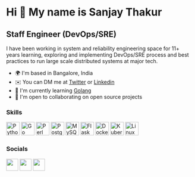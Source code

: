 Hi 👋 My name is Sanjay Thakur
==============================

Staff Engineer (DevOps/SRE)
---------------------------

I have been working in system and reliability engineering space for 11+ years learning, exploring and implementing DevOps/SRE process and best practices to run large scale distributed systems at major tech.

*   🌍  I'm based in Bangalore, India
*   ✉️   You can DM me at [Twitter](https://twitter.com/sanjaykthkr7) or [Linkedin](https://linkedin.com/in/sanjaykthkr7)
*   🧠  I'm currently learning [Golang](https://go.dev/learn)
*   🤝  I'm open to collaborating on open source projects

### Skills 
<p align="left">
<a href="https://www.python.org/" target="_blank" rel="noreferrer"><img src="https://raw.githubusercontent.com/sanjaykthkr7/sanjaykthkr7/main/readme-logos/skills/python-colored.svg" width="36" height="36" alt="Python" /></a>
<a href="https://go.dev/doc/" target="_blank" rel="noreferrer"><img src="https://raw.githubusercontent.com/sanjaykthkr7/sanjaykthkr7/main/readme-logos/skills/go-colored.svg" width="36" height="36" alt="Go" /></a>
<a href="https://www.perl.org/" target="_blank" rel="noreferrer"><img src="https://raw.githubusercontent.com/sanjaykthkr7/sanjaykthkr7/main/readme-logos/skills/perl-colored.svg" width="36" height="36" alt="Perl" /></a>
<a href="https://www.postgresql.org/" target="_blank" rel="noreferrer"><img src="https://raw.githubusercontent.com/sanjaykthkr7/sanjaykthkr7/main/readme-logos/skills/postgresql-colored.svg" width="36" height="36" alt="PostgreSQL" /></a>
<a href="https://www.mysql.com/" target="_blank" rel="noreferrer"><img src="https://raw.githubusercontent.com/sanjaykthkr7/sanjaykthkr7/main/readme-logos/skills/mysql-colored.svg" width="36" height="36" alt="MySQL" /></a>
<a href="https://flask.palletsprojects.com/en/2.0.x/" target="_blank" rel="noreferrer"><img src="https://raw.githubusercontent.com/sanjaykthkr7/sanjaykthkr7/main/readme-logos/skills/flask-colored.svg" width="36" height="36" alt="Flask" /></a>
<a href="https://www.docker.com" target="_blank" rel="noreferrer"><img src="https://raw.githubusercontent.com/sanjaykthkr7/sanjaykthkr7/main/readme-logos/skills/docker.svg" width="36" height="36" alt="Docker" /></a>
<a href="https://kubernetes.io/docs/home/" target="_blank" rel="noreferrer"><img src="https://raw.githubusercontent.com/sanjaykthkr7/sanjaykthkr7/main/readme-logos/skills/kubernetes.svg" width="36" height="36" alt="Kubernetes" /></a>
<a href="https://www.kernel.org/" target="_blank" rel="noreferrer"><img src="https://raw.githubusercontent.com/sanjaykthkr7/sanjaykthkr7/main/readme-logos/skills/linux.svg" width="36" height="36" alt="Linux" /></a>
</p>

### Socials

<p align="left"> <a href="https://www.github.com/sanjaykthkr7" target="_blank" rel="noreferrer"><img src="https://raw.githubusercontent.com/sanjaykthkr7/sanjaykthkr7/main/readme-logos/socials/github.svg" width="32" height="32" /></a> <a href="https://www.linkedin.com/in/sanjaykthkr7" target="_blank" rel="noreferrer"><img src="https://raw.githubusercontent.com/sanjaykthkr7/sanjaykthkr7/main/readme-logos/socials/linkedin.svg" width="32" height="32" /></a> <a href="https://www.twitter.com/sanjaykthkr7" target="_blank" rel="noreferrer"><img src="https://raw.githubusercontent.com/sanjaykthkr7/sanjaykthkr7/main/readme-logos/socials/twitter.svg" width="32" height="32" /></a></p>
